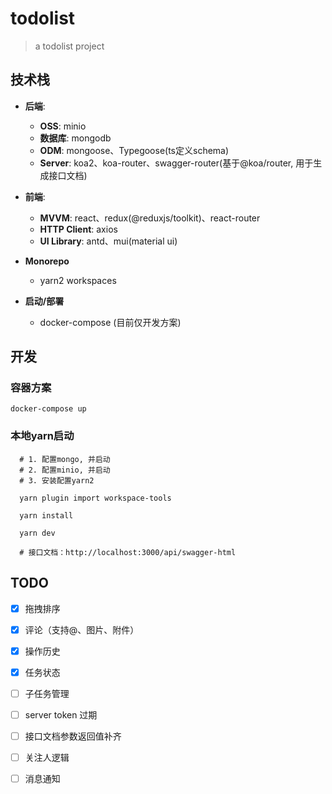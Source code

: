 # todolist
> a todolist project

## 技术栈

 
- **后端**: 
  - **OSS**: minio
  - **数据库**: mongodb
  - **ODM**: mongoose、Typegoose(ts定义schema)
  - **Server**: koa2、koa-router、swagger-router(基于@koa/router, 用于生成接口文档) 

- **前端**: 
  - **MVVM**: react、redux(@reduxjs/toolkit)、react-router
  - **HTTP Client**: axios
  - **UI Library**: antd、mui(material ui)

- **Monorepo**
  - yarn2 workspaces

- **启动/部署**
  - docker-compose (目前仅开发方案)


## 开发

### 容器方案

```shell
docker-compose up
```

### 本地yarn启动
```shell
  # 1. 配置mongo, 并启动
  # 2. 配置minio, 并启动
  # 3. 安装配置yarn2
  
  yarn plugin import workspace-tools

  yarn install

  yarn dev

  # 接口文档：http://localhost:3000/api/swagger-html

```

## TODO
- [x] 拖拽排序
- [x] 评论（支持@、图片、附件）
- [x] 操作历史
- [x] 任务状态
- [ ] 子任务管理
- [ ] server token 过期
- [ ] 接口文档参数返回值补齐
- [ ] 关注人逻辑
- [ ] 消息通知

